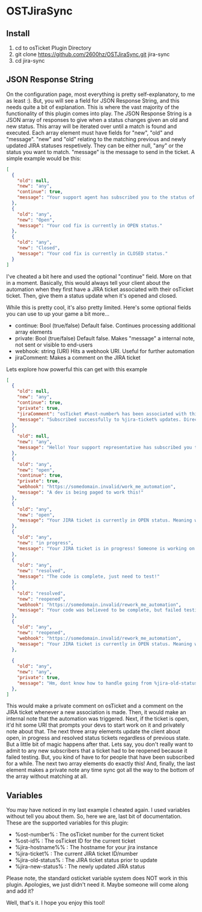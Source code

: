 # OSTJiraSync

## Install

1. cd to osTicket Plugin Directory
2. git clone https://github.com/2600hz/OSTJiraSync.git jira-sync
3. cd jira-sync

## JSON Response String
On the configuration page, most everything is pretty self-explanatory, to me as least :). But, you will see a field for JSON Response String, and this needs quite a bit of explanation. This is where the vast majority of the functionality of this plugin comes into play. The JSON Response String is a JSON array of responses to give when a status changes given an old and new status. This array will be iterated over until a match is found and executed. Each array element must have fields for "new", "old" and "message". "new" and "old" relating to the matching previous and newly updated JIRA statuses respetively. They can be either null, "any" or the status you want to match. "message" is the message to send in the ticket. A simple example would be this:

``` json
[
  {
    "old": null,
    "new": "any",
    "continue": true,
    "message": "Your support agent has subscribed you to the status of a code fix. You will receive automated messages as it progresses."
  },
  {
    "old": "any",
    "new": "Open",
    "message": "Your cod fix is currently in OPEN status."
  },
  {
    "old": "any",
    "new": "Closed",
    "message": "Your cod fix is currently in CLOSED status."
  }
]
```
I've cheated a bit here and used the optional "continue" field. More on that in a moment. Basically, this would always tell your client about the automation when they first have a JIRA ticket associated with their osTicket ticket. Then, give them a status update when it's opened and closed.

While this is pretty cool, it's also pretty limited. Here's some optional fields you can use to up your game a bit more...

* continue: Bool (true/false) Default false. Continues processing additional array elements
* private: Bool (true/false) Default false. Makes "message" a internal note, not sent or visible to end-users
* webhook: string (URI) Hits a webhook URI. Useful for further automation
* jiraComment: Makes a comment on the JIRA ticket

Lets explore how powerful this can get with this example

``` json
[
  {
    "old": null,
    "new": "any",
    "continue": true,
    "private": true,
    "jiraComment": "osTicket #%ost-number% has been associated with this JIRA ticket. https://ost_install/scp/tickets.php?id=%ost-id%",
    "message": "Subscribed successfully to %jira-ticket% updates. Direct link to JIRA ticket: %jira-hostname%/browse/%jira-ticket%"
  },
  {
    "old": null,
    "new": "any",
    "message": "Hello! Your support representative has subscribed you to updates from a JIRA ticket. Look out for updates!"
  },
  {
    "old": "any",
    "new": "open",
    "continue": true,
    "private": true,
    "webhook": "https://somedomain.invalid/work_me_automation",
    "message": "A dev is being paged to work this!"
  },
  {
    "old": "any",
    "new": "open",
    "message": "Your JIRA ticket is currently in OPEN status. Meaning we are going to work it, but no one has started working it quite yet."
  },
  {
    "old": "any",
    "new": "in progress",
    "message": "Your JIRA ticket is in progress! Someone is working on the code now!"
  },
  {
    "old": "any",
    "new": "resolved",
    "message": "The code is complete, just need to test!"
  },
  {
    "old": "resolved",
    "new": "reopened",
    "webhook": "https://somedomain.invalid/rework_me_automation",
    "message": "Your code was believed to be complete, but failed testing. Sorry, we will update you asap."
  },
  {
    "old": "any",
    "new": "reopened",
    "webhook": "https://somedomain.invalid/rework_me_automation",
    "message": "Your JIRA ticket is currently in OPEN status. Meaning we are going to work it, but no one has started working it quite yet."
  },
  
  {
    "old": "any",
    "new": "any",
    "private": true,
    "message": "Hm, dont know how to handle going from %jira-old-status% status to %jira-old-status% status"
  },
]
```

This would make a private comment on osTicket and a comment on the JIRA ticket whenever a new association is made. Then, it would make an internal note that the automation was triggered. Next, if the ticket is open, it'd hit some URI that prompts your devs to start work on it and privately note about that. The next three array elements update the client about open, in progress and resolved status tickets regardless of previous state. But a little bit of magic happens after that. Lets say, you don't really want to admit to any new subscribers that a ticket had to be reopened because it failed testing. But, you kind of have to for people that have been subscribed for a while. The next two array elements do exactly this! And, finally, the last element makes a private note any time sync got all the way to the bottom of the array without matching at all.

## Variables
You may have noticed in my last example I cheated again. I used variables without tell you about them. So, here we are, last bit of documentation. These are the supported variables for this plugin:

* %ost-number% : The osTicket number for the current ticket
* %ost-id% : The osTicket ID for the current ticket
* %jira-hostname%% : The hostname for your jira instance
* %jira-ticket% : The current JIRA ticket ID/number
* %jira-old-status% : The JIRA ticket status prior to update
* %jira-new-status% : The newly updated JIRA status

Please note, the standard osticket variable system does NOT work in this plugin. Apologies, we just didn't need it. Maybe someone will come along and add it?

Well, that's it. I hope you enjoy this tool!
